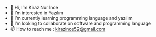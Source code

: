 - 👋 Hi, I’m Kiraz Nur İnce 
- 👀 I’m interested in Yazılım 
- 🌱 I’m currently learning programming language and yazılım
- 💞️ I’m looking to collaborate on software and programming language 
- 📫 How to reach me : kirazince52@gmail.com

<!---
kiraznurr/kiraznurr is a ✨ special ✨ repository because its `README.md` (this file) appears on your GitHub profile.
You can click the Preview link to take a look at your changes.
--->
